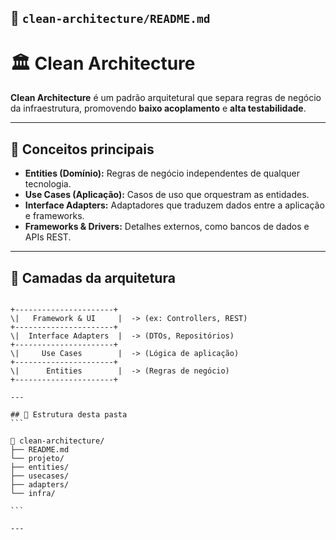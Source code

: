 ## 📁 `clean-architecture/README.md`

# 🏛 Clean Architecture

**Clean Architecture** é um padrão arquitetural que separa regras de negócio da infraestrutura, promovendo **baixo acoplamento** e **alta testabilidade**.

---

## 🔑 Conceitos principais
- **Entities (Domínio):** Regras de negócio independentes de qualquer tecnologia.
- **Use Cases (Aplicação):** Casos de uso que orquestram as entidades.
- **Interface Adapters:** Adaptadores que traduzem dados entre a aplicação e frameworks.
- **Frameworks & Drivers:** Detalhes externos, como bancos de dados e APIs REST.

---

## 🎨 Camadas da arquitetura
````

+----------------------+
\|   Framework & UI     |  -> (ex: Controllers, REST)
+----------------------+
\|  Interface Adapters  |  -> (DTOs, Repositórios)
+----------------------+
\|     Use Cases        |  -> (Lógica de aplicação)
+----------------------+
\|      Entities        |  -> (Regras de negócio)
+----------------------+

---

## 📂 Estrutura desta pasta
```

📂 clean-architecture/
├── README.md
└── projeto/
├── entities/
├── usecases/
├── adapters/
└── infra/

```

---
